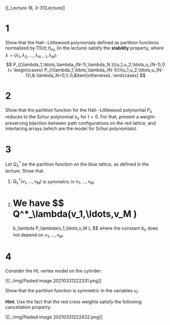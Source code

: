 [[_Lecture 16, 3-31|Lecture]]

# 1

Show that the Hall--Littlewood polynomials defined as partition functions normalized by $\prod 1/(t;t)_{m_i}$ (in the lecture) satisfy the **stability** property, where $\lambda=(\lambda_1,\lambda_2,\ldots,\lambda_{N-1},\lambda_N )$:
$$
P_{(\lambda_1,\ldots,\lambda_{N-1},\lambda_N )}(u_1,u_2,\ldots,u_{N-1},0 )=
\begin{cases}
	P_{(\lambda_1,\ldots,\lambda_{N-1})}(u_1,u_2,\ldots,u_{N-1}),& \lambda_N=0,\\
	0,&\text{otherwise}.
\end{cases}
$$

# 2

Show that the partition function for the Hall--Littlewood polynomial $P_\lambda$ reduces to the Schur polynomial $s_\lambda$ for $t=0$. For that, present a weight-preserving bijection between path configurations on the red lattice, and interlacing arrays (which are the model for Schur polynomials).


# 3

Let $Q_\lambda^*$ be the partition function on the blue lattice, as defined in the lecture. Show that

1. $Q^*_\lambda(v_1,\ldots,v_M )$ is symmetric in $v_1,\ldots,v_M$.
	
2. We have
	$$
	Q^*_\lambda(v_1,\ldots,v_M )
	=
	b_\lambda
	P_\lambda(v_1,\ldots,v_M ),
	$$
	where the constant $b_\lambda$ does not depend on $v_1,\ldots,v_M$.

# 4

Consider the HL vertex model on the cylinder:

![[../img/Pasted image 20210331222331.png]]

Show that the partition function is symmetric in the variables $u_i$. 

**Hint**. Use the fact that the red cross weights satisfy the following cancellation property:

![[../img/Pasted image 20210331222432.png]]